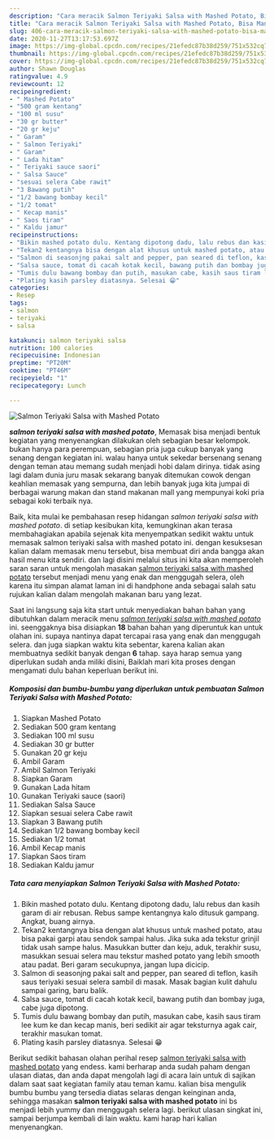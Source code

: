 ```yaml
---
description: "Cara meracik Salmon Teriyaki Salsa with Mashed Potato, Bisa Manjain Lidah"
title: "Cara meracik Salmon Teriyaki Salsa with Mashed Potato, Bisa Manjain Lidah"
slug: 406-cara-meracik-salmon-teriyaki-salsa-with-mashed-potato-bisa-manjain-lidah
date: 2020-11-27T13:17:53.697Z
image: https://img-global.cpcdn.com/recipes/21efedc87b38d259/751x532cq70/salmon-teriyaki-salsa-with-mashed-potato-foto-resep-utama.jpg
thumbnail: https://img-global.cpcdn.com/recipes/21efedc87b38d259/751x532cq70/salmon-teriyaki-salsa-with-mashed-potato-foto-resep-utama.jpg
cover: https://img-global.cpcdn.com/recipes/21efedc87b38d259/751x532cq70/salmon-teriyaki-salsa-with-mashed-potato-foto-resep-utama.jpg
author: Shawn Douglas
ratingvalue: 4.9
reviewcount: 12
recipeingredient:
- " Mashed Potato"
- "500 gram kentang"
- "100 ml susu"
- "30 gr butter"
- "20 gr keju"
- " Garam"
- " Salmon Teriyaki"
- " Garam"
- " Lada hitam"
- " Teriyaki sauce saori"
- " Salsa Sauce"
- "sesuai selera Cabe rawit"
- "3 Bawang putih"
- "1/2 bawang bombay kecil"
- "1/2 tomat"
- " Kecap manis"
- " Saos tiram"
- " Kaldu jamur"
recipeinstructions:
- "Bikin mashed potato dulu. Kentang dipotong dadu, lalu rebus dan kasih garam di air rebusan. Rebus sampe kentangnya kalo ditusuk gampang. Angkat, buang airnya."
- "Tekan2 kentangnya bisa dengan alat khusus untuk mashed potato, atau bisa pakai garpi atau sendok sampai halus. Jika suka ada tekstur grinjil tidak usah sampe halus. Masukkan butter dan keju, aduk, terakhir susu, masukkan sesuai selera mau tekstur mashed potato yang lebih smooth atau padat. Beri garam secukupnya, jangan lupa dicicip."
- "Salmon di seasonjng pakai salt and pepper, pan seared di teflon, kasih saus teriyaki sesuai selera sambil di masak. Masak bagian kulit dahulu sampai garing, baru balik."
- "Salsa sauce, tomat di cacah kotak kecil, bawang putih dan bombay juga, cabe juga dipotong."
- "Tumis dulu bawang bombay dan putih, masukan cabe, kasih saus tiram lee kum ke dan kecap manis, beri sedikit air agar teksturnya agak cair, terakhir masukan tomat."
- "Plating kasih parsley diatasnya. Selesai 😁"
categories:
- Resep
tags:
- salmon
- teriyaki
- salsa

katakunci: salmon teriyaki salsa 
nutrition: 100 calories
recipecuisine: Indonesian
preptime: "PT20M"
cooktime: "PT46M"
recipeyield: "1"
recipecategory: Lunch

---
```



![Salmon Teriyaki Salsa with Mashed Potato](https://img-global.cpcdn.com/recipes/21efedc87b38d259/751x532cq70/salmon-teriyaki-salsa-with-mashed-potato-foto-resep-utama.jpg)

<b><i>salmon teriyaki salsa with mashed potato</i></b>, Memasak bisa menjadi bentuk kegiatan yang menyenangkan dilakukan oleh sebagian besar kelompok. bukan hanya para perempuan, sebagian pria juga cukup banyak yang senang dengan kegiatan ini. walau hanya untuk sekedar bersenang senang dengan teman atau memang sudah menjadi hobi dalam dirinya. tidak asing lagi dalam dunia juru masak sekarang banyak ditemukan cowok dengan keahlian memasak yang sempurna, dan lebih banyak juga kita jumpai di berbagai warung makan dan stand makanan mall yang mempunyai koki pria sebagai koki terbaik nya.

Baik, kita mulai ke pembahasan resep hidangan <i>salmon teriyaki salsa with mashed potato</i>. di setiap kesibukan kita, kemungkinan akan terasa membahagiakan apabila sejenak kita menyempatkan sedikit waktu untuk memasak salmon teriyaki salsa with mashed potato ini. dengan kesuksesan kalian dalam memasak menu tersebut, bisa membuat diri anda bangga akan hasil menu kita sendiri. dan lagi disini melalui situs ini kita akan memperoleh saran saran untuk mengolah masakan <u>salmon teriyaki salsa with mashed potato</u> tersebut menjadi menu yang enak dan menggugah selera, oleh karena itu simpan alamat laman ini di handphone anda sebagai salah satu rujukan kalian dalam mengolah makanan baru yang lezat.




Saat ini langsung saja kita start untuk menyediakan bahan bahan yang dibutuhkan dalam meracik menu <u><i>salmon teriyaki salsa with mashed potato</i></u> ini. seenggaknya bisa disiapkan <b>18</b> bahan bahan yang diperuntuk kan untuk olahan ini. supaya nantinya dapat tercapai rasa yang enak dan menggugah selera. dan juga siapkan waktu kita sebentar, karena kalian akan membuatnya sedikit banyak dengan <b>6</b> tahap. saya harap semua yang diperlukan sudah anda miliki disini, Baiklah mari kita proses dengan mengamati dulu bahan keperluan berikut ini.

<!--inarticleads1-->

##### Komposisi dan bumbu-bumbu yang diperlukan untuk pembuatan Salmon Teriyaki Salsa with Mashed Potato:

1. Siapkan  Mashed Potato
1. Sediakan 500 gram kentang
1. Sediakan 100 ml susu
1. Sediakan 30 gr butter
1. Gunakan 20 gr keju
1. Ambil  Garam
1. Ambil  Salmon Teriyaki
1. Siapkan  Garam
1. Gunakan  Lada hitam
1. Gunakan  Teriyaki sauce (saori)
1. Sediakan  Salsa Sauce
1. Siapkan sesuai selera Cabe rawit
1. Siapkan 3 Bawang putih
1. Sediakan 1/2 bawang bombay kecil
1. Sediakan 1/2 tomat
1. Ambil  Kecap manis
1. Siapkan  Saos tiram
1. Sediakan  Kaldu jamur




<!--inarticleads2-->

##### Tata cara menyiapkan Salmon Teriyaki Salsa with Mashed Potato:

1. Bikin mashed potato dulu. Kentang dipotong dadu, lalu rebus dan kasih garam di air rebusan. Rebus sampe kentangnya kalo ditusuk gampang. Angkat, buang airnya.
1. Tekan2 kentangnya bisa dengan alat khusus untuk mashed potato, atau bisa pakai garpi atau sendok sampai halus. Jika suka ada tekstur grinjil tidak usah sampe halus. Masukkan butter dan keju, aduk, terakhir susu, masukkan sesuai selera mau tekstur mashed potato yang lebih smooth atau padat. Beri garam secukupnya, jangan lupa dicicip.
1. Salmon di seasonjng pakai salt and pepper, pan seared di teflon, kasih saus teriyaki sesuai selera sambil di masak. Masak bagian kulit dahulu sampai garing, baru balik.
1. Salsa sauce, tomat di cacah kotak kecil, bawang putih dan bombay juga, cabe juga dipotong.
1. Tumis dulu bawang bombay dan putih, masukan cabe, kasih saus tiram lee kum ke dan kecap manis, beri sedikit air agar teksturnya agak cair, terakhir masukan tomat.
1. Plating kasih parsley diatasnya. Selesai 😁




Berikut sedikit bahasan olahan perihal resep <u>salmon teriyaki salsa with mashed potato</u> yang endess. kami berharap anda sudah paham dengan ulasan diatas, dan anda dapat mengolah lagi di acara lain untuk di sajikan dalam saat saat kegiatan family atau teman kamu. kalian bisa mengulik bumbu bumbu yang tersedia diatas selaras dengan keinginan anda, sehingga masakan <b>salmon teriyaki salsa with mashed potato</b> ini bs menjadi lebih yummy dan menggugah selera lagi. berikut ulasan singkat ini, sampai berjumpa kembali di lain waktu. kami harap hari kalian menyenangkan.

